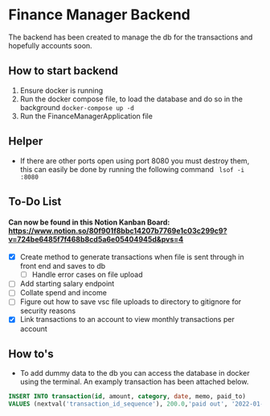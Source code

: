 # Finance Manager Backend

The backend has been created to manage the db for the transactions and hopefully accounts soon.

## How to start backend
1. Ensure docker is running
2. Run the docker compose file, to load the database and do so in the background `docker-compose up -d` 
3. Run the FinanceManagerApplication file


## Helper
- If there are other ports open using port 8080 you must destroy them, this can easily be done by running the following command ` lsof -i :8080`

## To-Do List 
#### Can now be found in this Notion Kanban Board: https://www.notion.so/80f901f8bbc14207b7769e1c03c299c9?v=724be6485f7f468b8cd5a6e05404945d&pvs=4
- [x] Create method to generate transactions when file is sent through in front end and saves to db
    - [ ] Handle error cases on file upload
- [ ] Add starting salary endpoint
- [ ] Collate spend and income
- [ ] Figure out how to save vsc file uploads to directory to gitignore for security reasons
- [x] Link transactions to an account to view monthly transactions per account

## How to's
- To add dummy data to the db you can access the database in docker using the terminal. An examply transaction has been attached below.
```sql
INSERT INTO transaction(id, amount, category, date, memo, paid_to)
VALUES (nextval('transaction_id_sequence'), 200.0,'paid out', '2022-01-01', 'The other girl', 'Friend Account') ;
```